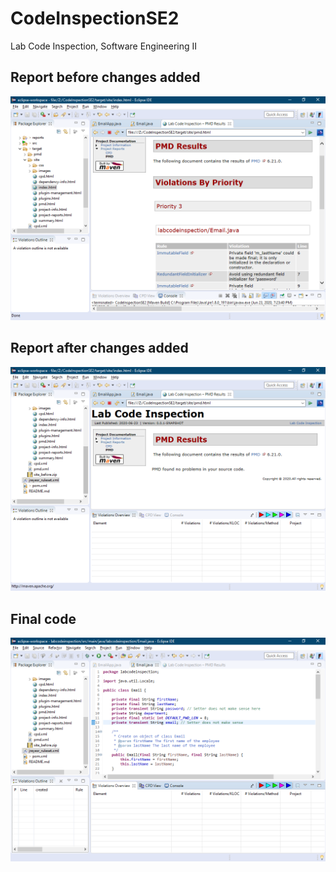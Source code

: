 # CodeInspectionSE2
Lab Code Inspection, Software Engineering II

## Report before changes added
![report before change](images/ws_1.png "Report before changes")

## Report after changes added
![report after change](images/ws_2.png "Report after changes")

## Final code
![final code](images/ws_3.png "Final code")

